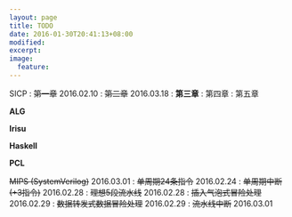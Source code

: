 ```yaml
---
layout: page
title: TODO
date: 2016-01-30T20:41:13+08:00
modified:
excerpt:
image:
  feature:
---
```


SICP
: <del>第一章</del> 2016.02.10
: <del>第二章</del> 2016.03.18
: **第三章**
: 第四章
: 第五章

**ALG**

**Irisu**

**Haskell**

**PCL**

<del>MIPS (SystemVerilog)</del> 2016.03.01
: <del>单周期24条指令</del> 2016.02.24
: <del>单周期中断(+3指令)</del> 2016.02.28
: <del>理想5段流水线</del> 2016.02.28
: <del>插入气泡式冒险处理</del> 2016.02.29
: <del>数据转发式数据冒险处理</del> 2016.02.29
: <del>流水线中断</del> 2016.03.01
